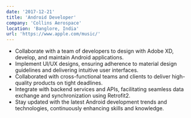 ```yaml
---
date: '2017-12-21'
title: 'Android Developer'
company: 'Collins Aerospace'
location: 'Banglore, India'
url: 'https://www.apple.com/music/'
---
```


- Collaborate with a team of developers to design with Adobe XD, develop, and maintain Android applications.
- Implement UI/UX designs, ensuring adherence to material design guidelines and delivering intuitive user interfaces.
- Collaborated with cross-functional teams and clients to deliver high-quality products on tight deadlines.
- Integrate with backend services and APIs, facilitating seamless data exchange and synchronization using Retrofit2.
- Stay updated with the latest Android development trends and technologies, continuously enhancing skills and knowledge.
